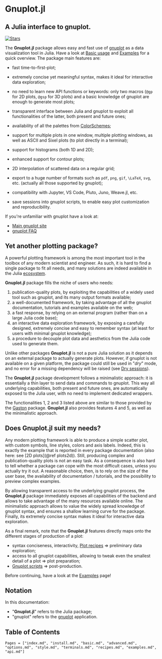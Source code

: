 # Gnuplot.jl
## A Julia interface to gnuplot.
[![Stars](https://img.shields.io/github/stars/gcalderone/Gnuplot.jl?style=social)](https://github.com/gcalderone/Gnuplot.jl)


The **Gnuplot.jl** package allows easy and fast use of [gnuplot](http://gnuplot.info/) as a data visualization tool in Julia.  Have a look at [Basic usage](@ref) and [Examples](@ref) for a quick overview.  The package main features are:

- fast time-to-first-plot;

- extremely concise yet meaningful syntax, makes it ideal for interactive data exploration;

- no need to learn new API functions or keywords: only two macros (`@gp` for 2D plots, `@gsp` for 3D plots) and a basic knowledge of gnuplot are enough to generate most plots;

- transparent interface between Julia and gnuplot to exploit all functionalities of the latter, both present and future ones;

- availability of all the palettes from [ColorSchemes](https://github.com/JuliaGraphics/ColorSchemes.jl);

- support for multiple plots in one window, multiple plotting windows, as well as ASCII and Sixel plots (to plot directly in a terminal);

- support for histograms (both 1D and 2D);

- enhanced support for contour plots;

- 2D interpolation of scattered data on a regular grid;

- export to a huge number of formats such as `pdf`, `png`, `gif`, ``\LaTeX``, `svg`, etc. (actually all those supported by gnuplot);

- compatibility with Jupyter, VS Code, Pluto, Juno, Weave.jl, etc.

- save sessions into gnuplot scripts, to enable easy plot customization and reproducibility.

If you're unfamiliar with gnuplot have a look at:

- [Main gnuplot site](http://gnuplot.info/)
- [gnuplot FAQ](http://gnuplot.info/faq/index.html)


## Yet another plotting package?

A powerful plotting framework is among the most important tool in the toolbox of any modern scientist and engineer.  As such, it is hard to find a single package to fit all needs, and many solutions are indeed available in the Julia [ecosystem](https://github.com/JuliaPlots).

**Gnuplot.jl** package fills the niche of users who needs:

1. publication-quality plots, by exploiting the capabilities of a widely used tool such as gnuplot, and its many output formats available;
1. a well-documented framework, by taking advantage of all the gnuplot documentation, tutorials and examples available on the web;
1. a fast response, by relying on an external program (rather than on a large Julia code base);
1. an interactive data exploration framework, by exposing a carefully designed, extremely concise and easy to remember syntax (at least for users with minimal gnuplot knowledge);
1. a procedure to decouple plot data and aesthetics from the Julia code used to generate them.

Unlike other packages **Gnuplot.jl** is not a pure Julia solution as it depends on an external package to actually generate plots.  However, if gnuplot is not available on a given platform, the package could still be used in "*dry*" mode, and no error for a missing dependency will be raised (see [Dry sessions](@ref)).

The **Gnuplot.jl** package development follows a minimalistic approach: it is essentially a thin layer to send data and commands to gnuplot.  This way all underlying capabilities, both present and future ones, are automatically exposed to the Julia user, with no need to implement dedicated wrappers.

The functionalities 1, 2 and 3 listed above are similar to those provided by the [Gaston](https://github.com/mbaz/Gaston.jl) package.  **Gnuplot.jl** also provides features 4 and 5, as well as the minimalistic approach.


## Does Gnuplot.jl suit my needs?

Any modern plotting framework is able to produce a simple scatter plot, with custom symbols, line styles, colors and axis labels.  Indeed, this is exactly the example that is reported in every package documentation (also here: see [2D plots](@ref plots2d)). Still, producing complex and publication-quality plots is not an easy task.  As a consequence is also hard to tell whether a package can cope with the most difficult cases, unless you actually try it out.  A reasonable choice, then, is to rely on the size of the user base, the availability of documentation / tutorials, and the possibility to preview complex examples.

By allowing transparent access to the underlying gnuplot process, the **Gnuplot.jl** package immediately exposes all capabilities of the backend and allows to take advantage of the many resources available online.  The minimalistic approach allows to value the widely spread knowledge of gnuplot syntax, and ensures a shallow learning curve for the package.  Finally, its extremely concise syntax makes it ideal for interactive data exploration.

As a final remark, note that the **Gnuplot.jl** features directly maps onto the different stages of production of a plot:
- syntax conciseness, interactivity, [Plot recipes](@ref) => preliminary data exploration;
- access to all gnuplot capabilities, allowing to tweak even the smallest detail of a plot => plot preparation;
- [Gnuplot scripts](@ref) => post-production.

Before continuing, have a look at the [Examples](@ref) page!


## Notation
In this documentation:
- "**Gnuplot.jl**" refers to the Julia package;
- "gnuplot" refers to the [gnuplot](http://gnuplot.info/) application.


## Table of Contents
```@contents
Pages = ["index.md", "install.md", "basic.md", "advanced.md", "options.md", "style.md", "terminals.md", "recipes.md", "examples.md", "api.md"]
```
